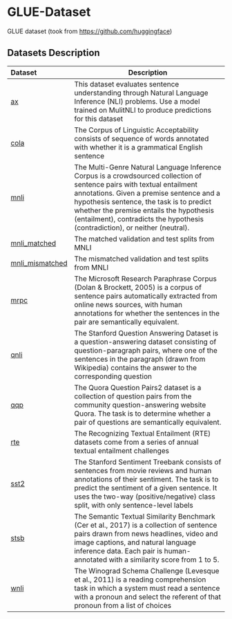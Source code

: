 # GLUE-Dataset
GLUE dataset (took from https://github.com/huggingface)

## Datasets Description

|Dataset|Description|
|:---------|-------------|
|[ax]('./GLUE/ax/')|This dataset evaluates sentence understanding through Natural Language Inference (NLI) problems. Use a model trained on MulitNLI to produce predictions for this dataset|
|[cola]('./GLUE/cola/')|The Corpus of Linguistic Acceptability consists of sequence of words annotated with whether it is a grammatical English sentence|
|[mnli]('./GLUE/mnli/')|The Multi-Genre Natural Language Inference Corpus is a crowdsourced collection of sentence pairs with textual entailment annotations. Given a premise sentence and a hypothesis sentence, the task is to predict whether the premise entails the hypothesis (entailment), contradicts the hypothesis (contradiction), or neither (neutral).|
|[mnli_matched]('./GLUE/mnli_matched/')|The matched validation and test splits from MNLI|
|[mnli_mismatched]('./GLUE/mnli_mismatched/')|The mismatched validation and test splits from MNLI|
|[mrpc]('./GLUE/mrpc/')|The Microsoft Research Paraphrase Corpus (Dolan & Brockett, 2005) is a corpus of sentence pairs automatically extracted from online news sources, with human annotations for whether the sentences in the pair are semantically equivalent.|
|[qnli]('./GLUE/qnli/')|The Stanford Question Answering Dataset is a question-answering dataset consisting of question-paragraph pairs, where one of the sentences in the paragraph (drawn from Wikipedia) contains the answer to the corresponding question |
|[qqp]('./GLUE/qqp/')|The Quora Question Pairs2 dataset is a collection of question pairs from the community question-answering website Quora. The task is to determine whether a pair of questions are semantically equivalent.|
|[rte]('./GLUE/rte/')|The Recognizing Textual Entailment (RTE) datasets come from a series of annual textual entailment challenges|
|[sst2]('./GLUE/sst2/')|The Stanford Sentiment Treebank consists of sentences from movie reviews and human annotations of their sentiment. The task is to predict the sentiment of a given sentence. It uses the two-way (positive/negative) class split, with only sentence-level labels|
|[stsb]('./GLUE/stsb/')|The Semantic Textual Similarity Benchmark (Cer et al., 2017) is a collection of sentence pairs drawn from news headlines, video and image captions, and natural language inference data. Each pair is human-annotated with a similarity score from 1 to 5.|
|[wnli]('./GLUE/wnli/')|The Winograd Schema Challenge (Levesque et al., 2011) is a reading comprehension task in which a system must read a sentence with a pronoun and select the referent of that pronoun from a list of choices
